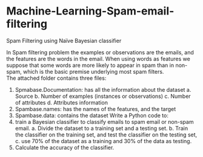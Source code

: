# Machine-Learning-Spam-email-filtering
Spam Filtering using Naïve Bayesian classifier

In Spam filtering problem the examples or observations are the emails, and the features are the words in the email. When using words as features we suppose that some words are more likely to appear in spam than in non-spam, which is the basic premise underlying most spam filters.  
The attached folder contains three files:
1.	Spmabase.Documentation: has all the information about the dataset
a.	Source
b.	Number of examples (instances or observations)
c.	Number of attributes
d.	Attributes information
2.	Spambase.names: has the names of the features, and the target
3.	Spambase.data: contains the dataset
Write a Python code to: 
1.	train a Bayesian classifier to classify emails to spam email or non-spam email. 
a.	Divide the dataset to a training set and a testing set. 
b.	Train the classifier on the training set, and test the classifier on the testing set, 
c.	use 70% of the dataset as a training and 30% of the data as testing.  
2.	Calculate the accuracy of the classifier. 
